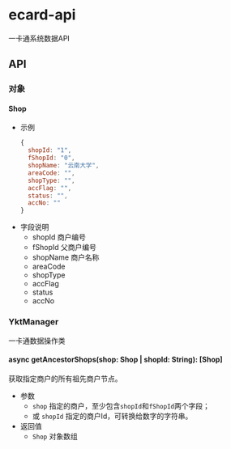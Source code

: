 # ecard-api

一卡通系统数据API

## API

### 对象
#### Shop
- 示例
  ```js
  {
    shopId: "1",
    fShopId: "0",
    shopName: "云南大学",
    areaCode: "",
    shopType: "",
    accFlag: "",
    status: "",
    accNo: ""
  }
  ```
- 字段说明
  - shopId 商户编号
  - fShopId 父商户编号
  - shopName 商户名称
  - areaCode
  - shopType
  - accFlag
  - status
  - accNo

### YktManager
一卡通数据操作类

#### async getAncestorShops(shop: Shop | shopId: String): [Shop]
获取指定商户的所有祖先商户节点。

- 参数
  - `shop` 指定的商户，至少包含`shopId`和`fShopId`两个字段；
  - 或 `shopId` 指定的商户Id，可转换给数字的字符串。
- 返回值
  - `Shop` 对象数组
